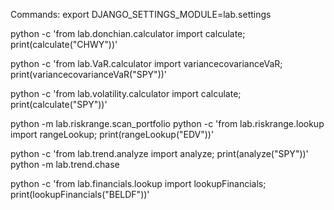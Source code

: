 Commands:
export DJANGO_SETTINGS_MODULE=lab.settings

<!-- Donchian -->
python -c 'from lab.donchian.calculator import calculate; print(calculate("CHWY"))'
<!-- Value at Risk -->
python -c 'from lab.VaR.calculator import variancecovarianceVaR; print(variancecovarianceVaR("SPY"))'
<!-- Volatility -->
python -c 'from lab.volatility.calculator import calculate; print(calculate("SPY"))'
<!-- Risk Range -->
python -m lab.riskrange.scan_portfolio
python -c 'from lab.riskrange.lookup import rangeLookup; print(rangeLookup("EDV"))'
<!-- Trend -->
python -c 'from lab.trend.analyze import analyze; print(analyze("SPY"))'
python -m lab.trend.chase
<!-- Financials -->
python -c 'from lab.financials.lookup import lookupFinancials; print(lookupFinancials("BELDF"))'